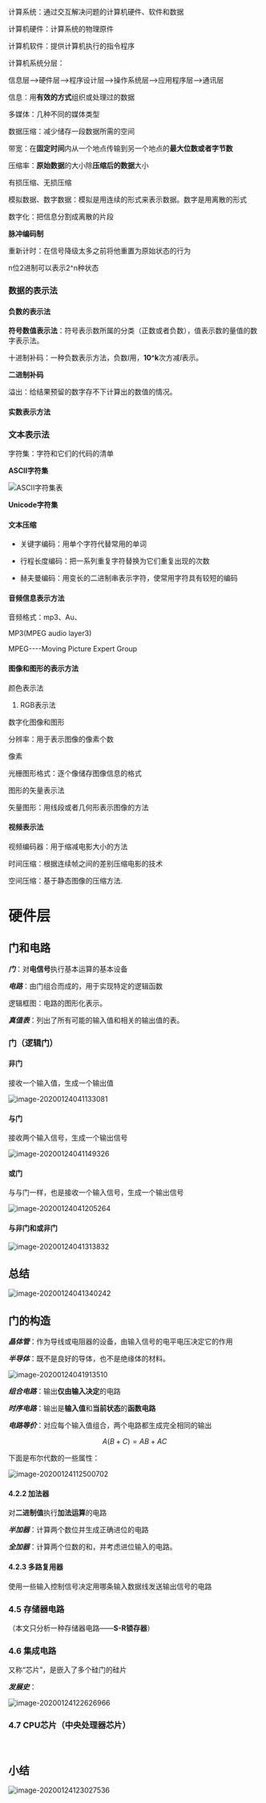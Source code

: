 计算系统：通过交互解决问题的计算机硬件、软件和数据

计算机硬件：计算系统的物理原件

计算机软件：提供计算机执行的指令程序

计算机系统分层：

信息层-->硬件层-->程序设计层-->操作系统层-->应用程序层-->通讯层

信息：用**有效的方式**组织或处理过的数据

多媒体：几种不同的媒体类型

数据压缩：减少储存一段数据所需的空间

带宽：在**固定时间**内从一个地点传输到另一个地点的**最大位数或者字节数**

压缩率：**原始数据**的大小除**压缩后的数据**大小

有损压缩、无损压缩

模拟数据、数字数据：模拟是用连续的形式来表示数据。数字是用离散的形式

数字化：把信息分割成离散的片段

**脉冲编码制**

重新计时：在信号降级太多之前将他重置为原始状态的行为



n位2进制可以表示2^n种状态



### 数据的表示法

#### 负数的表示法

**符号数值表示法**：符号表示数所属的分类（正数或者负数），值表示数的量值的数字表示法。

十进制补码：一种负数表示方法，负数*I*用，**10^k**次方减*I*表示。

**二进制补码**

溢出：给结果预留的数字存不下计算出的数值的情况。



#### 实数表示方法

### 文本表示法

字符集：字符和它们的代码的清单

**ASCII字符集**

![ASCII字符集表](\Pictures\image-20200120145250786.png)

**Unicode字符集**

#### 文本压缩

- 关键字编码：用单个字符代替常用的单词

- 行程长度编码：把一系列重复字符替换为它们重复出现的次数

- 赫夫曼编码：用变长的二进制串表示字符，使常用字符具有较短的编码



#### 音频信息表示方法

音频格式：mp3、Au、

MP3(MPEG audio layer3)

MPEG----Moving Picture Expert  Group



#### 图像和图形的表示方法

颜色表示法

1. RGB表示法

数字化图像和图形

分辨率：用于表示图像的像素个数

像素

光栅图形格式：逐个像储存图像信息的格式

图形的矢量表示法

矢量图形：用线段或者几何形表示图像的方法

#### 视频表示法

视频编码器：用于缩减电影大小的方法

时间压缩：根据连续帧之间的差别压缩电影的技术

空间压缩：基于静态图像的压缩方法.

# 硬件层

## 门和电路

***门***：对**电信号**执行基本运算的基本设备

***电路***：由门组合而成的，用于实现特定的逻辑函数

逻辑框图：电路的图形化表示。

***真值表***：列出了所有可能的输入值和相关的输出值的表。

### 门（逻辑门）

#### 非门

接收一个输入值，生成一个输出值

![image-20200124041133081](\Pictures\image-20200124041133081.png)

#### 与门

接收两个输入信号，生成一个输出信号

![image-20200124041149326](\Pictures\image-20200124041149326.png)

#### 或门

与与门一样，也是接收一个输入信号，生成一个输出信号

![image-20200124041205264](\Pictures\image-20200124041205264.png)

#### 与非门和或非门

![image-20200124041313832](\Pictures\image-20200124041313832.png)

## 总结

![image-20200124041340242](\Pictures\image-20200124041340242.png)

## 门的构造

***晶体管***：作为导线或电阻器的设备，由输入信号的电平电压决定它的作用

***半导体***：既不是良好的导体，也不是绝缘体的材料。

![image-20200124041913510](\Pictures\image-20200124041913510.png)

***组合电路***：输出**仅由输入决定**的电路

***时序电路***：输出是**输入值**和**当前状态**的**函数电路**



***电路等价***：对应每个输入值组合，两个电路都生成完全相同的输出

[^注]:这里证明了布尔代数的一个重要属性——分配律

$$
A(B+C)=AB+AC
$$

下面是布尔代数的一些属性：

![image-20200124112500702](\Pictures\image-20200124112500702.png)

#### 4.2.2 加法器

对**二进制值**执行**加法运算**的电路

***半加器***：计算两个数位并生成正确进位的电路

***全加器***：计算两个位数的和，并考虑进位输入的电路。	

#### 4.2.3 多路复用器

使用一些输入控制信号决定用哪条输入数据线发送输出信号的电路

### 4.5 存储器电路

（本文只分析一种存储器电路——**S-R锁存器**）

### 4.6 集成电路

又称“芯片”，是嵌入了多个硅门的硅片

***发展史***：

![image-20200124122626966](\Pictures\image-20200124122626966.png)

### 4.7 CPU芯片（中央处理器芯片）

​	

## 小结

![image-20200124123027536](C:\Users\14977\Desktop\计算机科学导论笔记\Pictures\image-20200124123027536.png) 